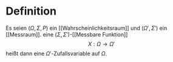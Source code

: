 # Definition
Es seien $(\Omega, \Sigma, P)$ ein [[Wahrscheinlichkeitsraum]] und $(\Omega', \Sigma')$ ein [[Messraum]]. eine $(\Sigma, \Sigma')$-[[Messbare Funktion]] $$X: \Omega \to \Omega'$$ heißt dann eine $\Omega'$-Zufallsvariable auf $\Omega$.


